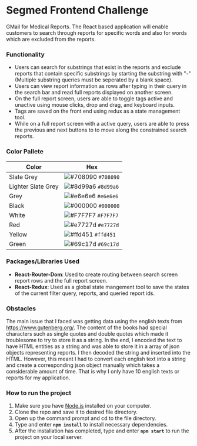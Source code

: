 # Segmed Frontend Challenge

GMail for Medical Reports. The React based application will enable customers to search through reports for specific words and also for words which are excluded from the reports.

### Functionality
* Users can search for substrings that exist in the reports and exclude reports that contain specific substrings by starting the substring with "**-**" (Multiple substring queries must be seperated by a blank space).
* Users can view report information as rows after typing in their query in the search bar and read full reports displayed on another screen.
* On the full report screen, users are able to toggle tags active and unactive using mouse clicks, drop and drag, and keyboard inputs.
* Tags are saved on the front end using redux as a state management tool.
* While on a full report screen with a active query, users are able to press the previous and next buttons to to move along the constrained search reports.

### Color Pallete

| Color               |  Hex                                                               |
| ------------------- | ------------------------------------------------------------------ |
| Slate Grey          | ![#708090](https://via.placeholder.com/10/708090?text=+) `#708090` |
| Lighter Slate Grey  | ![#8d99a6](https://via.placeholder.com/10/8d99a6?text=+) `#8d99a6` |
| Grey                | ![#e6e6e6](https://via.placeholder.com/10/e6e6e6?text=+) `#e6e6e6` |
| Black               | ![#000000](https://via.placeholder.com/10/000000?text=+) `#000000` |
| White               | ![#F7F7F7](https://via.placeholder.com/10/F7F7F7?text=+) `#F7F7F7` |
| Red                 | ![#e7727d](https://via.placeholder.com/10/e7727d?text=+) `#e7727d` |
| Yellow              | ![#ffd451](https://via.placeholder.com/10/ffd451?text=+) `#ffd451` |
| Green               | ![#69c17d](https://via.placeholder.com/10/69c17d?text=+) `#69c17d` |


### Packages/Libraries Used
* **React-Router-Dom**: Used to create routing between search screen report rows and the full report screen.
* **React-Redux**: Used as a global state mangement tool to save the states of the current filter query, reports, and queried report ids.

### Obstacles
The main issue that I faced was getting data using the english texts from https://www.gutenberg.org/. The content of the books had special characters such as single quotes and double quotes which made it troublesome to try to store it as a string. In the end, I encoded the text to have HTML entities as a string and was able to store it in a array of json objects representing reports. I then decoded the string and inserted into the HTML. However, this meant I had to convert each english text into a string and create a corresponding json object manually which takes a considerable amount of time. That is why I only have 10 english texts or reports for my application.

### How to run the project
1. Make sure you have [Node.js](https://nodejs.org/en/) installed on your computer.
2. Clone the repo and save it to desired file directory.
3. Open up the command prompt and cd to the file directory.
4. Type and enter **`npm install`** to install necessary dependencies.
5. After the installation has completed, type and enter **`npm start`** to run the project on your local server.


